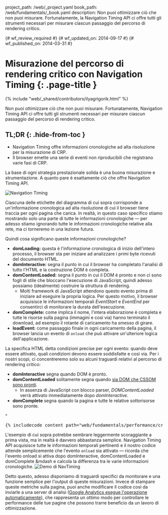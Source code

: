 project_path: /web/_project.yaml
book_path: /web/fundamentals/_book.yaml
description: Non puoi ottimizzare ciò che non puoi misurare. Fortunatamente, la Navigation Timing API ci offre tutti gli strumenti necessari per misurare ciascun passaggio del percorso di rendering critico.

{# wf_review_required #}
{# wf_updated_on: 2014-09-17 #}
{# wf_published_on: 2014-03-31 #}

# Misurazione del percorso di rendering critico con Navigation Timing {: .page-title }

{% include "web/_shared/contributors/ilyagrigorik.html" %}


Non puoi ottimizzare ciò che non puoi misurare. Fortunatamente, Navigation Timing API ci offre tutti gli strumenti necessari per misurare ciascun passaggio del percorso di rendering critico.


## TL;DR {: .hide-from-toc }
- Navigation Timing offre informazioni cronologiche ad alta risoluzione per la misurazione di CRP.
- Il browser emette una serie di eventi non riproducibili che registrano varie fasi di CRP.


La base di ogni strategia prestazionale solida è una buona misurazione e strumentazione. A quanto pare è esattamente ciò che offre Navigation Timing API.

<img src="images/dom-navtiming.png" class="center" alt="Navigation Timing">

Ciascuna delle etichette del diagramma di cui sopra corrisponde a un'informazione cronologica ad alta risoluzione di cui il browser tiene traccia per ogni pagina che carica. In realtà, in questo caso specifico stiamo mostrando solo una parte di tutte le informazioni cronologiche &mdash; per adesso stiamo ignorando tutte le informazioni cronologiche relative alla rete, ma ci torneremo in una lezione futura.

Quindi cosa significano queste informazioni cronologiche?

* **domLoading:** questa è l'informazione cronologica di inizio dell'intero processo, il browser sta per iniziare ad analizzare i primi byte ricevuti del documento
  HTML.
* **domInteractive:** segna il punto in cui il browser ha completato l'analisi di tutto l'HTML e la costruzione DOM è completa.
* **domContentLoaded:** segna il punto in cui il DOM è pronto e non ci sono fogli di stile che bloccano l'esecuzione di JavaScript, quindi adesso possiamo (idealmente) costruire la struttura di rendering.
    * Molti framework di JavaScript attendono questo evento prima di iniziare ad eseguire la propria logica. Per questo motivo, il browser acquisisce le informazioni temporali _EventStart_ e _EventEnd_ per consentirci di monitorare la durata dell'esecuzione.
* **domComplete:** come implica il nome, l'intera elaborazione è completa e tutte le risorse sulla pagina (immagini e così via) hanno terminato il download, ad esempio il rotante di caricamento ha smesso di girare.
* **loadEvent:** come passaggio finale in ogni caricamento della pagina, il browser lancia un evento di `onload` che può attivare un'ulteriore logica dell'applicazione.

La specifica HTML detta condizioni precise per ogni evento: quando deve essere attivato, quali condizioni devono essere soddisfatte e così via. Per i nostri scopi, ci concentreremo solo su alcuni traguardi relativi al percorso di rendering critico:

* **domInteractive** segna quando DOM è pronto.
* **domContentLoaded** solitamente segna quando [sia DOM che CSSOM sono pronti](http://calendar.perfplanet.com/2012/deciphering-the-critical-rendering-path/).
    * In assenza di JavaScript con blocco parser, _DOMContentLoaded_ verrà attivato immediatamente dopo _domInteractive_.
* **domComplete** segna quando la pagina e tutte le relative sottorisorse sono pronte.

^

<pre class="prettyprint">
{% includecode content_path="web/fundamentals/performance/critical-rendering-path/_code/measure_crp.html" region_tag="full"   adjust_indentation="auto" %}
</pre>

L'esempio di cui sopra potrebbe sembrare leggermente scoraggiante a prima vista, ma in realtà è davvero abbastanza semplice. Navigation Timing API acquisisce tutte le informazioni temporali pertinenti e il nostro codice attende semplicemente che l'evento `onload` sia attivato &mdash; ricorda che l'evento onload si attiva dopo domInteractive, domContentLoaded e domComplete &mdash e calcola la differenza tra le varie informazioni cronologiche.
<img src="images/device-navtiming-small.png" class="center" alt="Demo di NavTiming">

Detto questo, adesso disponiamo di traguardi specifici da monitorare e una funzione semplice per l'output di queste misurazioni. Invece di stampare queste metriche sulla pagina, puoi anche modificare il codice così da inviarle a una server di analisi ([Google Analytics esegue l'operazione automaticamente](https://support.google.com/analytics/answer/1205784?hl=en)), che rappresenta un ottimo modo per controllare le performance delle tue pagine che possono trarre beneficio da un lavoro di ottimizzazione.



